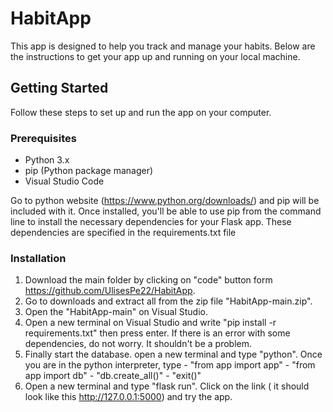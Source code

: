 # HabitApp
This app is designed to help you track and manage your habits. Below are the instructions to get your app up and running on your local machine.

## Getting Started

Follow these steps to set up and run the app on your computer.

### Prerequisites

- Python 3.x
- pip (Python package manager)
- Visual Studio Code
   
Go to python website (https://www.python.org/downloads/) and pip will be included with it. Once installed, you'll be able to use pip from the command line to install the necessary dependencies for your Flask app. These dependencies are specified in the requirements.txt file

### Installation

1. Download the main folder by clicking on "code" button form https://github.com/UlisesPe22/HabitApp.
2. Go to downloads and extract all from the zip file "HabitApp-main.zip".
3. Open the "HabitApp-main" on Visual Studio.
4. Open a new terminal on Visual Studio and write "pip install -r requirements.txt" then press enter. If there is an error with some dependencies, do not worry. It shouldn't be a problem.
5. Finally start the database. open a new terminal and type "python". Once you are in the python interpreter, type
            - "from app import app"
            - "from app import db"
            - "db.create_all()"
            - "exit()"
6. Open a new terminal and type "flask run". Click on the link ( it should look like this http://127.0.0.1:5000) and try the app. 

